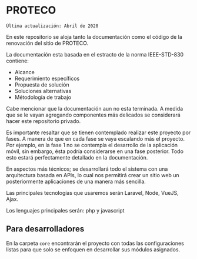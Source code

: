 # PROTECO

```shell
Última actualización: Abril de 2020
```
En este repositorio se aloja tanto la documentación como el código de la renovación del sitio de PROTECO.

La documentación esta basada en el estracto de la norma IEEE-STD-830 contiene:

* Alcance
* Requerimiento específicos
* Propuesta de solución
* Soluciones alternativas
* Métodología de trabajo

Cabe mencionar que la documentación aun no esta terminada. A medida que se le vayan agregando componentes más delicados se considerará hacer este repositorio privado. 

Es importante resaltar que se tienen contemplado realizar este proyecto por fases. A manera de que en cada fase se vaya escalando más el proyecto. Por ejemplo, en la fase 1 no se contempla el desarrollo de la aplicación móvil, sin embargo, ésta podría considerarse en una fase posterior. Todo esto estará perfectamente detallado en la documentación.

En aspectos más técnicos; se desarrollará todo el sistema con una arquitectura basada en APIs, lo cual nos permitirá crear un sitio web un posteriormente aplicaciones de una manera más sencilla. 

Las principales tecnologías que usaremos serán Laravel, Node, VueJS, Ajax.

Los lenguajes principales serán: php y javascript

## Para desarrolladores

En la carpeta `core` encontrarán el proyecto con todas las configuraciones listas para que solo se enfoquen en desarrollar sus módulos asignados.